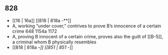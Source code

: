 ## 828
- [[16 | 16a]] [[818 | 818a -**]] 
- A, working “under cover,” contrives to prove B’s innocence of a certain crime 648 1154a 1172
- A, proving B innocent of a certain crime, proves also the guilt of [[B-5]], a criminal whom B physically resembles
- [[818 | 818a **-***]] [[851 | 851 -*]] 

